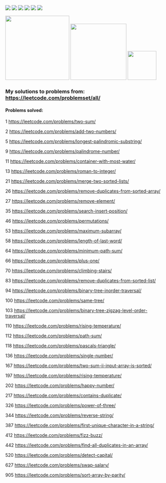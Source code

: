 <img src="https://img.shields.io/github/languages/code-size/jakubowiczish/leetcode-solutions?style=for-the-badge"> <img src="https://img.shields.io/github/repo-size/jakubowiczish/leetcode-solutions?color=purple&style=for-the-badge"> 
<img src="https://img.shields.io/github/languages/count/jakubowiczish/leetcode-solutions?color=green&style=for-the-badge"> 
<img src="https://img.shields.io/github/languages/top/jakubowiczish/leetcode-solutions?color=orange&style=for-the-badge">
<img src="https://img.shields.io/github/commit-activity/m/jakubowiczish/leetcode-solutions?color=lime&style=for-the-badge">
<img src="https://img.shields.io/github/last-commit/jakubowiczish/leetcode-solutions?color=darkgreen&style=for-the-badge">

<img src="https://tokei.rs/b1/github/jakubowiczish/leetcode-solutions?category=code" width="200"> <img src="https://tokei.rs/b1/github/jakubowiczish/leetcode-solutions?category=lines" width="175">
<img src="https://tokei.rs/b1/github/jakubowiczish/leetcode-solutions?category=files" width="90">


### My solutions to problems from: https://leetcode.com/problemset/all/

#### Problems solved:

1 https://leetcode.com/problems/two-sum/

2 https://leetcode.com/problems/add-two-numbers/

5 https://leetcode.com/problems/longest-palindromic-substring/

9 https://leetcode.com/problems/palindrome-number/

11 https://leetcode.com/problems/container-with-most-water/

13 https://leetcode.com/problems/roman-to-integer/

21 https://leetcode.com/problems/merge-two-sorted-lists/

26 https://leetcode.com/problems/remove-duplicates-from-sorted-array/

27 https://leetcode.com/problems/remove-element/

35 https://leetcode.com/problems/search-insert-position/

46 https://leetcode.com/problems/permutations/

53 https://leetcode.com/problems/maximum-subarray/

58 https://leetcode.com/problems/length-of-last-word/

64 https://leetcode.com/problems/minimum-path-sum/

66 https://leetcode.com/problems/plus-one/ 

70 https://leetcode.com/problems/climbing-stairs/

83 https://leetcode.com/problems/remove-duplicates-from-sorted-list/

94 https://leetcode.com/problems/binary-tree-inorder-traversal/

100 https://leetcode.com/problems/same-tree/

103 https://leetcode.com/problems/binary-tree-zigzag-level-order-traversal/

110 https://leetcode.com/problems/rising-temperature/

112 https://leetcode.com/problems/path-sum/

118 https://leetcode.com/problems/pascals-triangle/

136 https://leetcode.com/problems/single-number/

167 https://leetcode.com/problems/two-sum-ii-input-array-is-sorted/

197 https://leetcode.com/problems/rising-temperature/

202 https://leetcode.com/problems/happy-number/

217 https://leetcode.com/problems/contains-duplicate/

326 https://leetcode.com/problems/power-of-three/

344 https://leetcode.com/problems/reverse-string/

387 https://leetcode.com/problems/first-unique-character-in-a-string/

412 https://leetcode.com/problems/fizz-buzz/

442 https://leetcode.com/problems/find-all-duplicates-in-an-array/

520 https://leetcode.com/problems/detect-capital/

627 https://leetcode.com/problems/swap-salary/

905 https://leetcode.com/problems/sort-array-by-parity/

